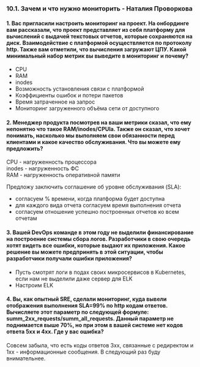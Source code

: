 ### 10.1. Зачем и что нужно мониторить - Наталия Проворкова
#### 1. Вас пригласили настроить мониторинг на проект. На онбординге вам рассказали, что проект представляет из себя платформу для вычислений с выдачей текстовых отчетов, которые сохраняются на диск. Взаимодействие с платформой осуществляется по протоколу http. Также вам отметили, что вычисления загружают ЦПУ. Какой минимальный набор метрик вы выведите в мониторинг и почему?
* CPU
* RAM
* inodes  
* Возможность установления связи c платформой
* Коэффициенты ошибок и потери пакетов
* Время затраченное на запрос
* Мониторинг загруженного объёма сети от доступного

#### 2. Менеджер продукта посмотрев на ваши метрики сказал, что ему непонятно что такое RAM/inodes/CPUla. Также он сказал, что хочет понимать, насколько мы выполняем свои обязанности перед клиентами и какое качество обслуживания. Что вы можете ему предложить?
CPU - нагруженность процессора 
<br>inodes - нагруженность ФС 
<br>RAM - нагруженность оперативной памяти

Предложу заключить соглашение об уровне обслуживания (SLA): 
* согласуем % времени, когда платформа будет доступна
* для каждого вида отчета согласуем время выполнения отчета
* согласуем отношение успешно построенных отчетов ко всем отчетам

#### 3. Вашей DevOps команде в этом году не выделили финансирование на построение системы сбора логов. Разработчики в свою очередь хотят видеть все ошибки, которые выдают их приложения. Какое решение вы можете предпринять в этой ситуации, чтобы разработчики получали ошибки приложения?
* Пусть смотрят логи в подах своих микросервисов в Kubernetes, если нам не выделили даже сервер для ELK
* Настроим ELK

#### 4. Вы, как опытный SRE, сделали мониторинг, куда вывели отображения выполнения SLA=99% по http кодам ответов. Вычисляете этот параметр по следующей формуле: summ_2xx_requests/summ_all_requests. Данный параметр не поднимается выше 70%, но при этом в вашей системе нет кодов ответа 5xx и 4xx. Где у вас ошибка?
Совсем забыла, что есть коды ответов 3хх, связанные с редиректом и 1хх - информационные сообщения. В следующий раз буду внимательнее.